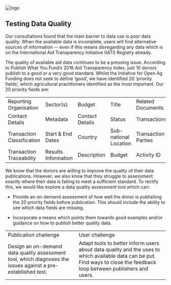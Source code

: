 ![logo](http://i.imgur.com/TAfhGeGm.png)

## Testing Data Quality

Our consultations found that the main barrier to data use is poor data quality. When the available data is incomplete, users will find alternative sources of information -- even if this means disregarding any data which is on the International Aid Transparency Initiative (IATI) Registry already.

The quality of available aid data continues to be a pressing issue. According to Publish What You Fund’s 2016 Aid Transparency Index, just 10 donors publish to a good or a very good standard. Whilst the Initiative for Open Ag Funding does not seek to define ‘good’, we have identified 20 ‘priority fields’, which agricultural practitioners identified as the most important. Our 20 priority fields are:

<table>
  <tr>
    <td>Reporting Organisation</td>
    <td>Sector(s)</td>
    <td>Budget</td>
    <td>Title</td>
    <td>Related Documents</td>
  </tr>
  <tr>
    <td>Contact Details</td>
    <td>Metadata</td>
    <td>Contact Details</td>
    <td>Status</td>
    <td>Transactions</td>
  </tr>
  <tr>
    <td>Transaction Classification </td>
    <td>Start & End Dates</td>
    <td>Country</td>
    <td>Sub-national Location</td>
    <td>Transaction Parties</td>
  </tr>
  <tr>
    <td>Transaction Traceability</td>
    <td>Results Information </td>
    <td>Description</td>
    <td>Budget</td>
    <td>Activity ID</td>
  </tr>
</table>


We know that the donors are willing to improve the quality of their data publications. However, we also know that they struggle to assessment exactly where their data is failing to meet a sufficient standard. To rectify this, we would like explore a data quality assessment tool which can:

* Provide an on-demand assessment of how well the donor is publishing the 20 priority fields before publication. This should include the ability to see which data fields are missing.

* Incorporate a means which points them towards good examples and/or guidance on how to publish better quality data.

<table>
  <tr>
    <td>Publication challenge</td>
    <td>User challenge</td>
  </tr>
  <tr>
    <td>Design an on-demand data quality assessment tool, which diagnoses the issues against a pre-established test. </td>
    <td>Adapt tools to better inform users about data quality and the uses to which available data can be put. Find ways to close the feedback loop between publishers and users. </td>
  </tr>
</table>
